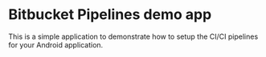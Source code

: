 # Bitbucket Pipelines demo app

This is a simple application to demonstrate how to setup the CI/CI pipelines for your Android application.
